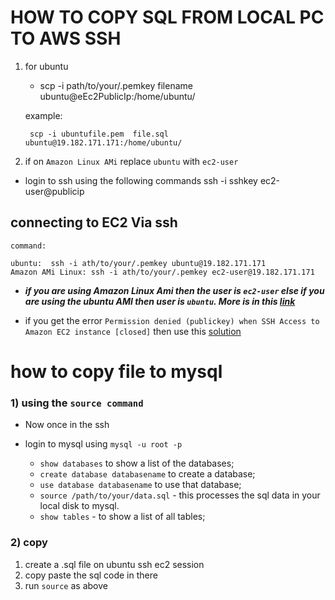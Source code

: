# HOW TO COPY SQL FROM LOCAL PC TO AWS SSH


1) for ubuntu

    -  scp -i path/to/your/.pemkey  filename ubuntu@eEc2PublicIp:/home/ubuntu/

    example:

    ` scp -i ubuntufile.pem  file.sql ubuntu@19.182.171.171:/home/ubuntu/`
2) if on `Amazon Linux AMi` replace `ubuntu` with `ec2-user`


- login to ssh using the following commands  ssh -i  sshkey ec2-user@publicip


## connecting to  EC2 Via ssh
    command:

    ubuntu:  ssh -i ath/to/your/.pemkey ubuntu@19.182.171.171
    Amazon AMi Linux: ssh -i ath/to/your/.pemkey ec2-user@19.182.171.171

- <b><i>
      if you are using Amazon Linux Ami then the user is `ec2-user` else if you are using the ubuntu AMI then user is `ubuntu`. More is in this [link](https://stackoverflow.com/a/18552866)</i></b>


- if you get the error `Permission denied (publickey) when SSH Access to Amazon EC2 instance [closed]` then use this [solution](https://stackoverflow.com/questions/18551556/permission-denied-publickey-when-ssh-access-to-amazon-ec2-instance)

# how to copy file to mysql
### 1) using the `source command`
- Now once in the ssh

- login to mysql using `mysql -u root -p`
        
    - `show databases` to show a list of the databases;
    - `create database databasename` to create a database;
    - `use database databasename` to use that database;
    - `source /path/to/your/data.sql` - this processes the sql data in your local disk to mysql. 
    - `show tables` - to show a list of all tables; 

### 2) copy
 1) create a .sql file on ubuntu ssh ec2 session
 2) copy paste the sql code in there
 3) run `source` as above